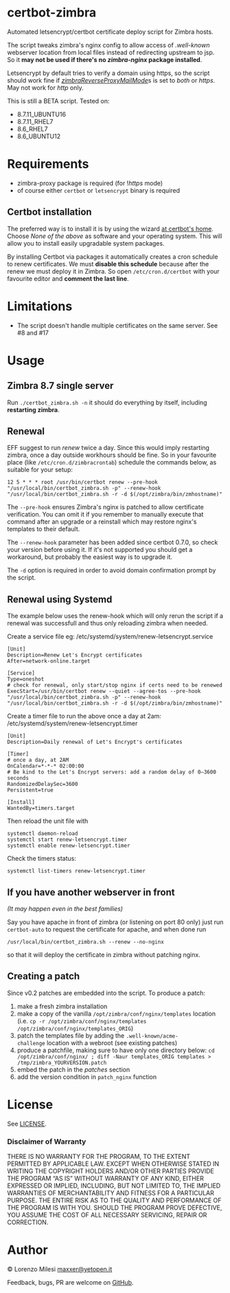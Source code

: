 # certbot-zimbra
Automated letsencrypt/certbot certificate deploy script for Zimbra hosts.

The script tweaks zimbra's nginx config to allow access of *.well-known* webserver location from local files instead of redirecting upstream to jsp. So it **may not be used if there's no *zimbra-nginx* package installed**.

Letsencrypt by default tries to verify a domain using https, so the script should work fine if [*zimbraReverseProxyMailMode*](https://wiki.zimbra.com/wiki/Enabling_Zimbra_Proxy_and_memcached#Protocol_Requirements_Including_HTTPS_Redirect)s is set to *both* or *https*. May not work for *http* only.

This is still a BETA script. Tested on:
* 8.7.11_UBUNTU16
* 8.7.11_RHEL7
* 8.6_RHEL7
* 8.6_UBUNTU12

# Requirements

* zimbra-proxy package is required (for !*https* mode)
* of course either `certbot` or `letsencrypt` binary is required

## Certbot installation

The preferred way is to install it is by using the wizard [at certbot's home](https://certbot.eff.org/). Choose *None of the above* as software and your operating system. This will allow you to install easily upgradable system packages.

By installing Certbot via packages it automatically creates a cron schedule to renew certificates. We must **disable this schedule** because after the renew we must deploy it in Zimbra. So open `/etc/cron.d/certbot` with your favourite editor and **comment the last line**.

# Limitations

* The script doesn't handle multiple certificates on the same server. See #8 and #17

# Usage

## Zimbra 8.7 single server

Run
`./certbot_zimbra.sh -n`
it should do everything by itself, including **restarting zimbra**.

## Renewal

EFF suggest to run *renew* twice a day. Since this would imply restarting zimbra, once a day outside workhours should be fine. So in your favourite place (like `/etc/cron.d/zimbracrontab`) schedule the commands below, as suitable for your setup:

```
12 5 * * * root /usr/bin/certbot renew --pre-hook "/usr/local/bin/certbot_zimbra.sh -p" --renew-hook "/usr/local/bin/certbot_zimbra.sh -r -d $(/opt/zimbra/bin/zmhostname)"
```
The `--pre-hook` ensures Zimbra's nginx is patched to allow certificate verification. You can omit it if you remember to manually execute that command after an upgrade or
a reinstall which may restore nginx's templates to their default.

The `--renew-hook` parameter has been added since certbot 0.7.0, so check your version before using it. If it's not supported you should get a workaround, but probably the easiest way is to upgrade it.

The `-d` option is required in order to avoid domain confirmation prompt by the script.

## Renewal using Systemd
The example below uses the renew-hook which will only rerun the script if a renewal was successfull and thus only reloading zimbra when needed.

Create a service file eg: /etc/systemd/system/renew-letsencrypt.service

```
[Unit]
Description=Renew Let's Encrypt certificates
After=network-online.target

[Service]
Type=oneshot
# check for renewal, only start/stop nginx if certs need to be renewed
ExecStart=/usr/bin/certbot renew --quiet --agree-tos --pre-hook "/usr/local/bin/certbot_zimbra.sh -p" --renew-hook "/usr/local/bin/certbot_zimbra.sh -r -d $(/opt/zimbra/bin/zmhostname)"
```

Create a timer file to run the above once a day at 2am: /etc/systemd/system/renew-letsencrypt.timer

```
[Unit]
Description=Daily renewal of Let's Encrypt's certificates

[Timer]
# once a day, at 2AM
OnCalendar=*-*-* 02:00:00
# Be kind to the Let's Encrypt servers: add a random delay of 0–3600 seconds
RandomizedDelaySec=3600
Persistent=true

[Install]
WantedBy=timers.target
```

Then reload the unit file with
```
systemctl daemon-reload
systemctl start renew-letsencrypt.timer
systemctl enable renew-letsencrypt.timer
```

Check the timers status:
```
systemctl list-timers renew-letsencrypt.timer
```


## If you have another webserver in front

*(It may happen even in the best families)*

Say you have apache in front of zimbra (or listening on port 80 only) just run `certbot-auto` to request the certificate for apache, and when done run
```
/usr/local/bin/certbot_zimbra.sh --renew --no-nginx
```
so that it will deploy the certificate in zimbra without patching nginx.

## Creating a patch

Since v0.2 patches are embedded into the script. To produce a patch:

1. make a fresh zimbra installation
1. make a copy of the vanilla `/opt/zimbra/conf/nginx/templates` location (i.e. `cp -r /opt/zimbra/conf/nginx/templates /opt/zimbra/conf/nginx/templates_ORIG`)
1. patch the templates file by adding the `.well-known/acme-challenge` location with a webroot (see existing patches)
1. produce a patchfile, making sure to have only one directory below: `cd /opt/zimbra/conf/nginx/ ; diff -Naur templates_ORIG templates > /tmp/zimbra_YOURVERSION.patch`
1. embed the patch in the *patches* section
1. add the version condition in `patch_nginx` function

# License

See [LICENSE](LICENSE).

### Disclaimer of Warranty

THERE IS NO WARRANTY FOR THE PROGRAM, TO THE EXTENT PERMITTED BY APPLICABLE LAW. EXCEPT WHEN OTHERWISE STATED IN WRITING THE COPYRIGHT HOLDERS AND/OR OTHER PARTIES PROVIDE THE PROGRAM “AS IS” WITHOUT WARRANTY OF ANY KIND, EITHER EXPRESSED OR IMPLIED, INCLUDING, BUT NOT LIMITED TO, THE IMPLIED WARRANTIES OF MERCHANTABILITY AND FITNESS FOR A PARTICULAR PURPOSE. THE ENTIRE RISK AS TO THE QUALITY AND PERFORMANCE OF THE PROGRAM IS WITH YOU. SHOULD THE PROGRAM PROVE DEFECTIVE, YOU ASSUME THE COST OF ALL NECESSARY SERVICING, REPAIR OR CORRECTION.

# Author

&copy; Lorenzo Milesi <maxxer@yetopen.it>

Feedback, bugs, PR are welcome on [GitHub](https://github.com/yetopen/certbot-zimbra).
